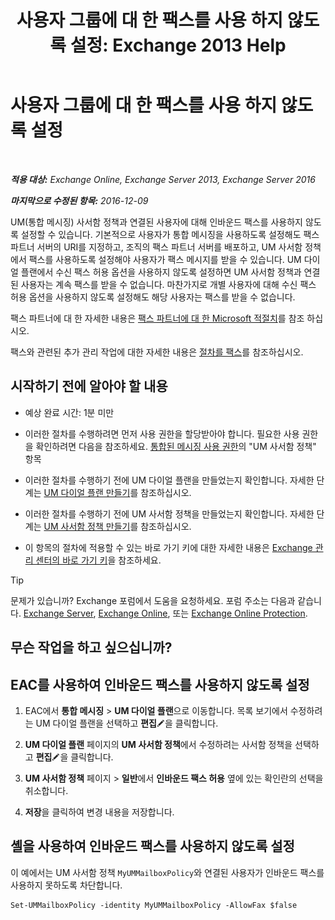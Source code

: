 ﻿---
title: '사용자 그룹에 대 한 팩스를 사용 하지 않도록 설정: Exchange 2013 Help'
TOCTitle: 사용자 그룹에 대 한 팩스를 사용 하지 않도록 설정
ms:assetid: 1c57c3ba-2b0e-43dd-9b28-43bada1592c5
ms:mtpsurl: https://technet.microsoft.com/ko-kr/library/JJ650864(v=EXCHG.150)
ms:contentKeyID: 52057893
ms.date: 05/22/2018
mtps_version: v=EXCHG.150
ms.translationtype: MT
---

# 사용자 그룹에 대 한 팩스를 사용 하지 않도록 설정

 

_**적용 대상:** Exchange Online, Exchange Server 2013, Exchange Server 2016_

_**마지막으로 수정된 항목:** 2016-12-09_

UM(통합 메시징) 사서함 정책과 연결된 사용자에 대해 인바운드 팩스를 사용하지 않도록 설정할 수 있습니다. 기본적으로 사용자가 통합 메시징을 사용하도록 설정해도 팩스 파트너 서버의 URI를 지정하고, 조직의 팩스 파트너 서버를 배포하고, UM 사서함 정책에서 팩스를 사용하도록 설정해야 사용자가 팩스 메시지를 받을 수 있습니다. UM 다이얼 플랜에서 수신 팩스 허용 옵션을 사용하지 않도록 설정하면 UM 사서함 정책과 연결된 사용자는 계속 팩스를 받을 수 없습니다. 마찬가지로 개별 사용자에 대해 수신 팩스 허용 옵션을 사용하지 않도록 설정해도 해당 사용자는 팩스를 받을 수 없습니다.

팩스 파트너에 대 한 자세한 내용은 [팩스 파트너에 대 한 Microsoft 적절치](https://go.microsoft.com/fwlink/?linkid=190238)를 참조 하십시오.

팩스와 관련된 추가 관리 작업에 대한 자세한 내용은 [절차를 팩스](faxing-procedures-exchange-2013-help.md)를 참조하십시오.

## 시작하기 전에 알아야 할 내용

  - 예상 완료 시간: 1분 미만

  - 이러한 절차를 수행하려면 먼저 사용 권한을 할당받아야 합니다. 필요한 사용 권한을 확인하려면 다음을 참조하세요. [통합된 메시징 사용 권한](unified-messaging-permissions-exchange-2013-help.md)의 "UM 사서함 정책" 항목

  - 이러한 절차를 수행하기 전에 UM 다이얼 플랜을 만들었는지 확인합니다. 자세한 단계는 [UM 다이얼 플랜 만들기](create-a-um-dial-plan-exchange-2013-help.md)를 참조하십시오.

  - 이러한 절차를 수행하기 전에 UM 사서함 정책을 만들었는지 확인합니다. 자세한 단계는 [UM 사서함 정책 만들기](create-a-um-mailbox-policy-exchange-2013-help.md)를 참조하십시오.

  - 이 항목의 절차에 적용할 수 있는 바로 가기 키에 대한 자세한 내용은 [Exchange 관리 센터의 바로 가기 키](keyboard-shortcuts-in-the-exchange-admin-center-exchange-online-protection-help.md)을 참조하세요.


> [!TIP]
> 문제가 있습니까? Exchange 포럼에서 도움을 요청하세요. 포럼 주소는 다음과 같습니다. <A href="https://go.microsoft.com/fwlink/p/?linkid=60612">Exchange Server</A>, <A href="https://go.microsoft.com/fwlink/p/?linkid=267542">Exchange Online</A>, 또는 <A href="https://go.microsoft.com/fwlink/p/?linkid=285351">Exchange Online Protection</A>.



## 무슨 작업을 하고 싶으십니까?

## EAC를 사용하여 인바운드 팩스를 사용하지 않도록 설정

1.  EAC에서 **통합 메시징** \> **UM 다이얼 플랜**으로 이동합니다. 목록 보기에서 수정하려는 UM 다이얼 플랜을 선택하고 **편집**![편집 아이콘](images/JJ218640.6f53ccb2-1f13-4c02-bea0-30690e6ea71d(EXCHG.150).gif "편집 아이콘")을 클릭합니다.

2.  **UM 다이얼 플랜** 페이지의 **UM 사서함 정책**에서 수정하려는 사서함 정책을 선택하고 **편집**![편집 아이콘](images/JJ218640.6f53ccb2-1f13-4c02-bea0-30690e6ea71d(EXCHG.150).gif "편집 아이콘")을 클릭합니다.

3.  **UM 사서함 정책** 페이지 \> **일반**에서 **인바운드 팩스 허용** 옆에 있는 확인란의 선택을 취소합니다.

4.  **저장**을 클릭하여 변경 내용을 저장합니다.

## 셸을 사용하여 인바운드 팩스를 사용하지 않도록 설정

이 예에서는 UM 사서함 정책 `MyUMMailboxPolicy`와 연결된 사용자가 인바운드 팩스를 사용하지 못하도록 차단합니다.

    Set-UMMailboxPolicy -identity MyUMMailboxPolicy -AllowFax $false

